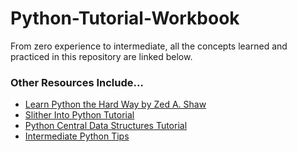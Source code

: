 # Python-Tutorial-Workbook
From zero experience to intermediate, all the concepts learned and practiced in this repository are linked below.

### Other Resources Include... 
* [Learn Python the Hard Way by Zed A. Shaw](https://files.meetup.com/18552511/Learn%20Python%20The%20Hard%20Way%203rd%20Edition%20V413HAV.pdf)
* [Slither Into Python Tutorial](https://www.slitherintopython.com/)
* [Python Central Data Structures Tutorial](https://www.pythoncentral.io/series/python-data-structures-tutorial/)
* [Intermediate Python Tips](http://book.pythontips.com/en/latest/index.html)
